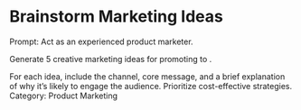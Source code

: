 # Brainstorm Marketing Ideas

Prompt: Act as an experienced product marketer.

Generate 5 creative marketing ideas for promoting <product> to <market segment>.

For each idea, include the channel, core message, and a brief explanation of why it’s likely to engage the audience. Prioritize cost-effective strategies.
Category: Product Marketing